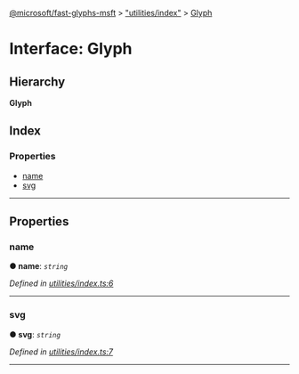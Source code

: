 [@microsoft/fast-glyphs-msft](../README.md) > ["utilities/index"](../modules/_utilities_index_.md) > [Glyph](../interfaces/_utilities_index_.glyph.md)

# Interface: Glyph

## Hierarchy

**Glyph**

## Index

### Properties

* [name](_utilities_index_.glyph.md#name)
* [svg](_utilities_index_.glyph.md#svg)

---

## Properties

<a id="name"></a>

###  name

**● name**: *`string`*

*Defined in [utilities/index.ts:6](https://github.com/Microsoft/fast-dna/blob/164dd3ca/packages/fast-glyphs-msft/utilities/index.ts#L6)*

___
<a id="svg"></a>

###  svg

**● svg**: *`string`*

*Defined in [utilities/index.ts:7](https://github.com/Microsoft/fast-dna/blob/164dd3ca/packages/fast-glyphs-msft/utilities/index.ts#L7)*

___

